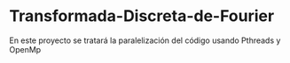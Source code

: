 # Transformada-Discreta-de-Fourier
En este proyecto se tratará la paralelización del código usando Pthreads y OpenMp
